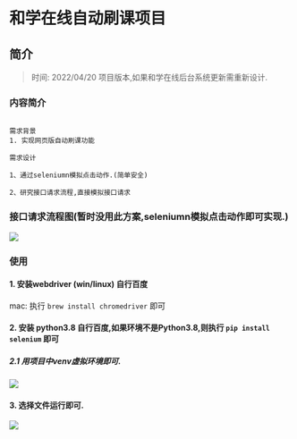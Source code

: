 # 和学在线自动刷课项目

## 简介

> 时间: 2022/04/20 项目版本,如果和学在线后台系统更新需重新设计.

### 内容简介

```

需求背景
1. 实现网页版自动刷课功能

需求设计

1、通过seleniumn模拟点击动作.(简单安全)

2、研究接口请求流程,直接模拟接口请求

```

### 接口请求流程图(暂时没用此方案,seleniumn模拟点击动作即可实现.)

![](https://tva1.sinaimg.cn/large/e6c9d24ely1h1fzozyl57j21ct0u0dkq.jpg)

### 使用

#### 1. 安装webdriver (win/linux) 自行百度

mac: 执行 `brew install chromedriver` 即可

#### 2. 安装 python3.8 自行百度,如果环境不是Python3.8,则执行 `pip install selenium` 即可

##### 2.1 用项目中venv虚拟环境即可.

![](https://tva1.sinaimg.cn/large/e6c9d24ely1h1gbzstoygj211x0u0jua.jpg)

#### 3. 选择文件运行即可.

![](https://tva1.sinaimg.cn/large/e6c9d24ely1h1gc4gbbjuj20u01nnadb.jpg)



